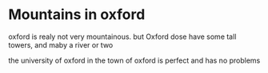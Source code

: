 Mountains in oxford
===================
oxford is realy not very mountainous.
but Oxford dose have some tall towers, and maby a river or two

the university of oxford in the town of oxford is perfect and has no problems

